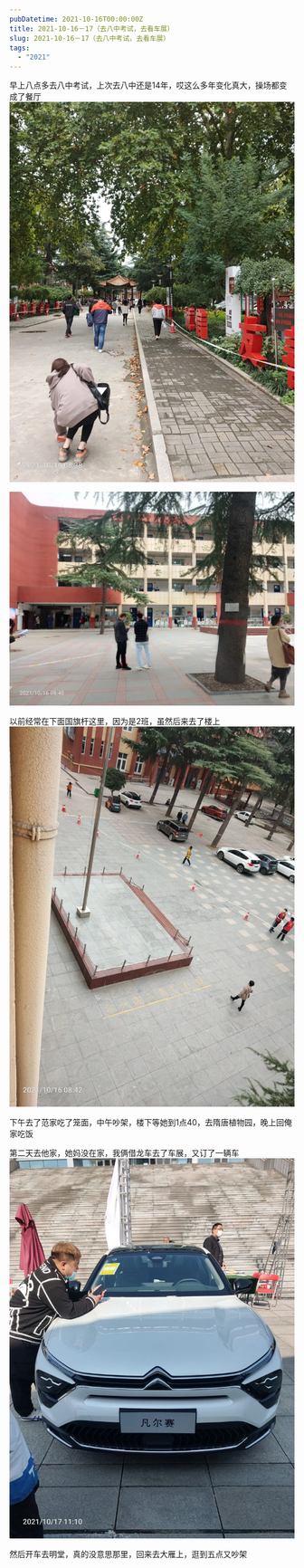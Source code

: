 ```yaml
---
pubDatetime: 2021-10-16T00:00:00Z
title: 2021-10-16－17（去八中考试，去看车展）
slug: 2021-10-16－17（去八中考试，去看车展）
tags:
  - "2021"
---
```


早上八点多去八中考试，上次去八中还是14年，哎这么多年变化真大，操场都变成了餐厅![](../../img/6904315-b11f025bc36fd349.jpg)

![](../../img/6904315-3868b1329910dfc1.jpg)

以前经常在下面国旗杆这里，因为是2班，虽然后来去了楼上![](../../img/6904315-cfbcd9406255c64f.jpg)

下午去了范家吃了笼面，中午吵架，楼下等她到1点40，去隋唐植物园，晚上回俺家吃饭

第二天去他家，她妈没在家，我俩借龙车去了车展，又订了一辆车![](../../img/6904315-69bd1a9ae9493df1.jpg)

然后开车去明堂，真的没意思那里，回来去大雁上，逛到五点又吵架
